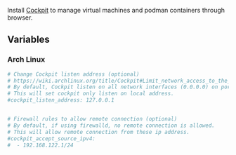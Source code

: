 Install [Cockpit](https://wiki.archlinux.org/title/Cockpit) to manage virtual machines
and podman containers through browser.

## Variables

### Arch Linux
```yaml
# Change Cockpit listen address (optional)
# https://wiki.archlinux.org/title/Cockpit#Limit_network_access_to_the_interface_to_local_address_only
# By default, Cockpit listen on all network interfaces (0.0.0.0) on port 9090.
# This will set cockpit only listen on local address.
#cockpit_listen_address: 127.0.0.1


# Firewall rules to allow remote connection (optional)
# By default, if using firewalld, no remote connection is allowed.
# This will allow remote connection from these ip address.
#cockpit_accept_source_ipv4:
#  - 192.168.122.1/24
```
